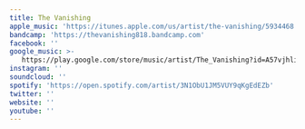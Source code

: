 ```yaml
---
title: The Vanishing
apple_music: 'https://itunes.apple.com/us/artist/the-vanishing/5934468'
bandcamp: 'https://thevanishing818.bandcamp.com'
facebook: ''
google_music: >-
   https://play.google.com/store/music/artist/The_Vanishing?id=A57vjhliyk4wzg4zukb3lpj2ywq
instagram: ''
soundcloud: ''
spotify: 'https://open.spotify.com/artist/3N1ObU1JM5VUY9qKgEdEZb'
twitter: ''
website: ''
youtube: ''
---
```


